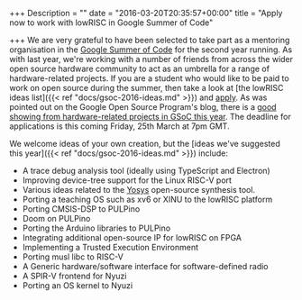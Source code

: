+++
Description = ""
date = "2016-03-20T20:35:57+00:00"
title = "Apply now to work with lowRISC in Google Summer of Code"

+++
We are very grateful to have been selected to take part as a mentoring 
organisation in the [Google Summer of 
Code](https://summerofcode.withgoogle.com/) for the second year running. As 
with last year, we're working with a number of friends from across the wider 
open source hardware community to act as an umbrella for a range of 
hardware-related projects. If you are a student who would like to be paid to 
work on open source during the summer, then take a look at [the lowRISC ideas 
list]({{< ref "docs/gsoc-2016-ideas.md" >}}) and 
[apply](https://summerofcode.withgoogle.com/organizations/6271463900315648/). 
As was pointed out on the Google Open Source Program's blog, there is a [good 
showing from hardware-related projects in GSoC this 
year](http://google-opensource.blogspot.co.uk/2016/03/something-different-code-up-hardware-in.html).
The deadline for applications is this coming Friday, 25th March at 7pm GMT.

We welcome ideas of your own creation, but the [ideas we've suggested this 
year]({{< ref "docs/gsoc-2016-ideas.md" >}}) include:

* A trace debug analysis tool (ideally using TypeScript and Electron)
* Improving device-tree support for the Linux RISC-V port
* Various ideas related to the [Yosys](http://www.clifford.at/yosys/) 
  open-source synthesis tool.
* Porting a teaching OS such as xv6 or XINU to the lowRISC platform
* Porting CMSIS-DSP to PULPino
* Doom on PULPino
* Porting the Arduino libraries to PULPino
* Integrating additional open-source IP for lowRISC on FPGA
* Implementing a Trusted Execution Environment
* Porting musl libc to RISC-V
* A Generic hardware/software interface for software-defined radio
* A SPIR-V frontend for Nyuzi
* Porting an OS kernel to Nyuzi
